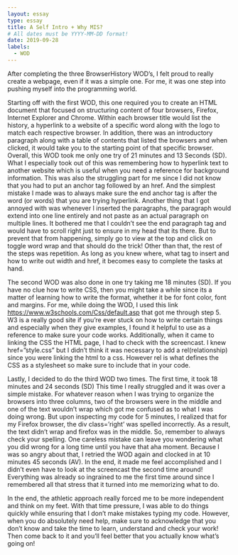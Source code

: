 ```yaml
---
layout: essay
type: essay
title: A Self Intro + Why MIS?
# All dates must be YYYY-MM-DD format!
date: 2019-09-28
labels:
  - WOD
---
```


After completing the three BrowserHistory WOD’s, I felt proud to really create a webpage, even if it was a simple one. For me, it was one step into pushing myself into the programming world.

Starting off with the first WOD, this one required you to create an HTML document that focused on structuring content of four browsers, Firefox, Internet Explorer and Chrome. Within each browser title would list the history, a hyperlink to a website of a specific word along with the logo to match each respective browser. In addition, there was an introductory paragraph along with a table of contents that listed the browsers and when clicked, it would take you to the starting point of that specific browser. Overall, this WOD took me only one try of 21 minutes and 13 Seconds (SD). What I especially took out of this was remembering how to hyperlink text to another website which is useful when you need a reference for background information. This was also the struggling part for me since I did not know that you had to put an anchor tag followed by an href. And the simplest mistake I made was to always make sure the end anchor tag is after the word (or words) that you are trying hyperlink. Another thing that I got annoyed with was whenever I inserted the paragraphs, the paragraph would extend into one line entirely and not paste as an actual paragraph on multiple lines. It bothered me that I couldn’t see the end paragraph tag and would have to scroll right just to ensure in my head that its there. But to prevent that from happening, simply go to view at the top and click on toggle word wrap and that should do the trick! Other than that, the rest of the steps was repetition. As long as you knew where, what tag to insert and how to write out width and href, it becomes easy to complete the tasks at hand.  

The second WOD was also done in one try taking me 18 minutes (SD). If you have no clue how to write CSS, then you might take a while since its a matter of learning how to write the format, whether it be for font color, font and margins. For me, while doing the WOD, I used this link https://www.w3schools.com/Css/default.asp that got me through step 5. W3 is a really good site if you’re ever stuck on how to write certain things and especially when they give examples, I found it helpful to use as a reference to make sure your code works. Additionally, when it came to linking the CSS  the HTML page, I had to check with the screencast. I knew href=”style.css” but I didn’t think it was necessary to add a rel(relationship) since you were linking the html to a css. However rel is what defines the CSS as a stylesheet so make sure to include that in your code.
       
Lastly, I decided to do the third WOD two times. The first time, it took 18 minutes and 24 seconds (SD) This time I really struggled and it was over a simple mistake. For whatever reason when I was trying to organize the browsers into three columns, two of the browsers were in the middle and one of the text wouldn’t wrap which got me confused as to what I was doing wrong. But upon inspecting my code for 5 minutes, I realized that for my Firefox browser, the div class=’right’ was spelled incorrectly. As a result, the text didn’t wrap and firefox was in the middle. So, remember to always check your spelling. One careless mistake can leave you wondering what you did wrong for a long time until you have that aha moment. Because I was so angry about that, I retried the WOD again and clocked in at 10 minutes 45 seconds (AV). In the end, it made me feel accomplished and I didn’t even have to look at the screencast the second time around! Everything was already so ingrained to me the first time around since I remembered all that stress that it turned into me memorizing what to do.  

In the end, the athletic approach really forced me to be more independent and think on my feet. With that time pressure, I was able to do things quickly while ensuring that I don’t make mistakes typing my code. However, when you do absolutely need help, make sure to acknowledge that you don’t know and take the time to learn, understand and check your work! Then come back to it and you’ll feel better that you actually know what’s going on!  
